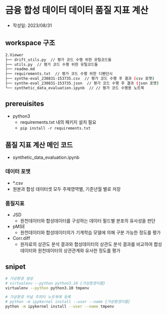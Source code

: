 # 금융 합성 데이터 데이터 품질 지표 계산
- 작성일: 2023/08/31

## workspace 구조
```sh
2.Viewer
├── drift_utils.py  // 평가 코드 수행 위한 유틸코드들
├── utils.py  // 평가 코드 수행 위한 유틸코드들
├── readme.md
├── requirements.txt  // 평가 코드 수행 위한 디펜던시
├── synthe-eval_230831-153735.csv  // 평가 코드 수행 후 결과 (csv 포맷)
├── synthe-eval_230831-153735.json  // 평가 코드 수행 후 결과 (json 포맷)
└── synthetic_data_evaluation.ipynb  // // 평가 코드 수행용 노트북
```

## prereuisites
- python3
  - requirements.txt 내의 패키지 설치 필요
  - `pip install -r requirements.txt`

## 품질 지표 계산 메인 코드
- synthetic_data_evaluation.ipynb

### 데이터 포맷
- *.csv
- 원본과 합성 데이터셋 모두 주제영역별, 기준년월 별로 저장

### 품질지표
- JSD
    - 원천데이터와 합성데이터를 구성하는 데이터 필드별 분포의 유사성을 판단
- pMSE
    - 원천데이터와 합성데이터의가 기계학습 모델에 의해 구분 가능한 정도를 평가
- Corr.diff
    - 원자료의 상관도 분석 결과와 합성데이터의 상관도 분석 결과를 비교하여 합성데이터와 원천데이터의 상관관계와 유사한 정도를 평가


## snipet
```sh
# 가상환경 생성
# virtualenv --python python3.10 {가상환경이름}
virtualenv --python python3.10 tmpenv

# 가상환경 커널 주피터 노트북에 등록
# python -m ipykernel install --user --name {가상환경이름}
python -m ipykernel install --user --name tmpenv
```